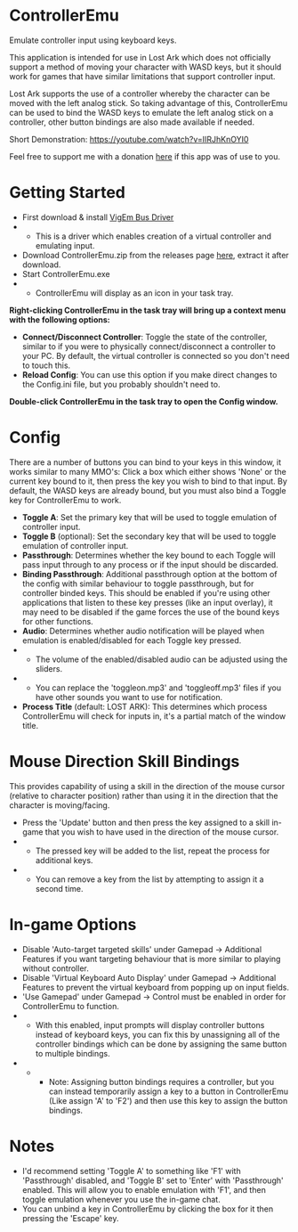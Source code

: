 # ControllerEmu
Emulate controller input using keyboard keys.

This application is intended for use in Lost Ark which does not officially support a method of moving your character with WASD keys, but it should work for games that have similar limitations that support controller input.

Lost Ark supports the use of a controller whereby the character can be moved with the left analog stick. So taking advantage of this, ControllerEmu can be used to bind the WASD keys to emulate the left analog stick on a controller, other button bindings are also made available if needed.

Short Demonstration: https://youtube.com/watch?v=IIRJhKnOYI0

Feel free to support me with a donation [here](https://streamlabs.com/primpri) if this app was of use to you.

# Getting Started
- First download & install [VigEm Bus Driver](https://github.com/ViGEm/ViGEmBus/releases/tag/setup-v1.17.333)
- - This is a driver which enables creation of a virtual controller and emulating input.
- Download ControllerEmu.zip from the releases page [here](https://github.com/priprii/ControllerEmu/releases), extract it after download.
- Start ControllerEmu.exe
- - ControllerEmu will display as an icon in your task tray.

**Right-clicking ControllerEmu in the task tray will bring up a context menu with the following options:**
- **Connect/Disconnect Controller**: Toggle the state of the controller, similar to if you were to physically connect/disconnect a controller to your PC. By default, the virtual controller is connected so you don't need to touch this.
- **Reload Config**: You can use this option if you make direct changes to the Config.ini file, but you probably shouldn't need to.

**Double-click ControllerEmu in the task tray to open the Config window.**

# Config
There are a number of buttons you can bind to your keys in this window, it works similar to many MMO's: Click a box which either shows 'None' or the current key bound to it, then press the key you wish to bind to that input. By default, the WASD keys are already bound, but you must also bind a Toggle key for ControllerEmu to work.
- **Toggle A**: Set the primary key that will be used to toggle emulation of controller input.
- **Toggle B** (optional): Set the secondary key that will be used to toggle emulation of controller input.
- **Passthrough**: Determines whether the key bound to each Toggle will pass input through to any process or if the input should be discarded.
- **Binding Passthrough**: Additional passthrough option at the bottom of the config with similar behaviour to toggle passthrough, but for controller binded keys. This should be enabled if you're using other applications that listen to these key presses (like an input overlay), it may need to be disabled if the game forces the use of the bound keys for other functions.
- **Audio**: Determines whether audio notification will be played when emulation is enabled/disabled for each Toggle key pressed.
- - The volume of the enabled/disabled audio can be adjusted using the sliders.
- - You can replace the 'toggleon.mp3' and 'toggleoff.mp3' files if you have other sounds you want to use for notification.
- **Process Title** (default: LOST ARK): This determines which process ControllerEmu will check for inputs in, it's a partial match of the window title.

# Mouse Direction Skill Bindings
This provides capability of using a skill in the direction of the mouse cursor (relative to character position) rather than using it in the direction that the character is moving/facing.
- Press the 'Update' button and then press the key assigned to a skill in-game that you wish to have used in the direction of the mouse cursor.
- - The pressed key will be added to the list, repeat the process for additional keys.
- - You can remove a key from the list by attempting to assign it a second time.

# In-game Options
- Disable 'Auto-target targeted skills' under Gamepad -> Additional Features if you want targeting behaviour that is more similar to playing without controller.
- Disable 'Virtual Keyboard Auto Display' under Gamepad -> Additional Features to prevent the virtual keyboard from popping up on input fields.
- 'Use Gamepad' under Gamepad -> Control must be enabled in order for ControllerEmu to function.
- - With this enabled, input prompts will display controller buttons instead of keyboard keys, you can fix this by unassigning all of the controller bindings which can be done by assigning the same button to multiple bindings.
- - - Note: Assigning button bindings requires a controller, but you can instead temporarily assign a key to a button in ControllerEmu (Like assign 'A' to 'F2') and then use this key to assign the button bindings.

# Notes

- I'd recommend setting 'Toggle A' to something like 'F1' with 'Passthrough' disabled, and 'Toggle B' set to 'Enter' with 'Passthrough' enabled. This will allow you to enable emulation with 'F1', and then toggle emulation whenever you use the in-game chat.
- You can unbind a key in ControllerEmu by clicking the box for it then pressing the 'Escape' key.
